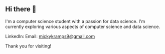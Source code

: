 ## Hi there 👋

I'm a computer science student with a passion for data science. I'm currently exploring various aspects of computer science and data science. 

LinkedIn: 
Email: mickykramps9@gmail.com

Thank you for visiting!
